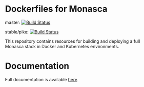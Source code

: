 # Dockerfiles for Monasca

master: [![Build Status](https://travis-ci.org/Brandstetter/monasca-docker.svg?branch=master)](https://travis-ci.org/Brandstetter/monasca-docker)

stable/pike: [![Build Status](https://travis-ci.org/Brandstetter/monasca-docker.svg?branch=stable/pike)](https://travis-ci.org/Brandstetter/monasca-docker)

This repository contains resources for building and deploying a full Monasca
stack in Docker and Kubernetes environments.

# Documentation

Full documentation is available [here](docs/README.md).
